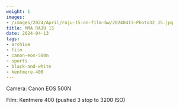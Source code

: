 ```yaml
---
weight: 1
images:
- /images/2024/April/raju-15-on-film-bw/20240413-Photo32_35.jpg
title: MMA RAJU 15
date: 2024-04-13
tags:
- archive
- film
- canon-eos-500n
- sports
- black-and-white
- kentmere-400
---
```


Camera: Canon EOS 500N

Film: Kentmere 400 (pushed 3 stop to 3200 ISO)